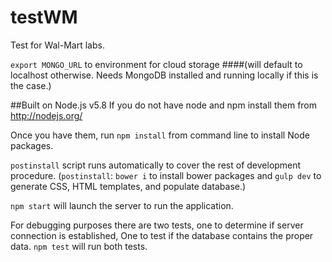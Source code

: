# testWM

Test for Wal-Mart labs.

`export MONGO_URL` to environment for cloud storage
####(will default to localhost otherwise. Needs MongoDB installed and running locally if this is the case.)

##Built on Node.js v5.8
If you do not have node and npm install them from http://nodejs.org/

Once you have them, run `npm install` from command line to install Node packages.

`postinstall` script runs automatically to cover the rest of development procedure.
(`postinstall`: `bower i` to install bower packages and `gulp dev` to generate CSS, HTML templates, and populate database.)

`npm start` will launch the server to run the application.

For debugging purposes there are two tests, one to determine if server connection is established,
One to test if the database contains the proper data.
`npm test` will run both tests.
